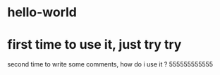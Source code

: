 hello-world
===========

first time to use it, just try try
===========

second time to write some comments, how do i use it ? 555555555555
